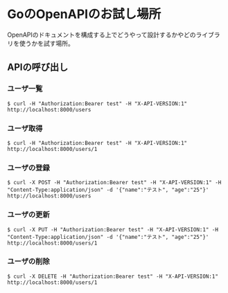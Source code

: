 # GoのOpenAPIのお試し場所
OpenAPIのドキュメントを構成する上でどうやって設計するかやどのライブラリを使うかを試す場所。

## APIの呼び出し

### ユーザ一覧
```
$ curl -H "Authorization:Bearer test" -H "X-API-VERSION:1" http://localhost:8000/users
```

### ユーザ取得
```
$ curl -H "Authorization:Bearer test" -H "X-API-VERSION:1" http://localhost:8000/users/1
```

### ユーザの登録
```
$ curl -X POST -H "Authorization:Bearer test" -H "X-API-VERSION:1" -H "Content-Type:application/json" -d '{"name":"テスト", "age":"25"}' http://localhost:8000/users
```
### ユーザの更新
```
$ curl -X PUT -H "Authorization:Bearer test" -H "X-API-VERSION:1" -H "Content-Type:application/json" -d '{"name":"テスト", "age":"25"}' http://localhost:8000/users/1
```
### ユーザの削除
```
$ curl -X DELETE -H "Authorization:Bearer test" -H "X-API-VERSION:1" http://localhost:8000/users/1
```